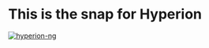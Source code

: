 # This is the snap for Hyperion
[![hyperion-ng](https://snapcraft.io/hyperion-ng/badge.svg)](https://snapcraft.io/hyperion-ng)